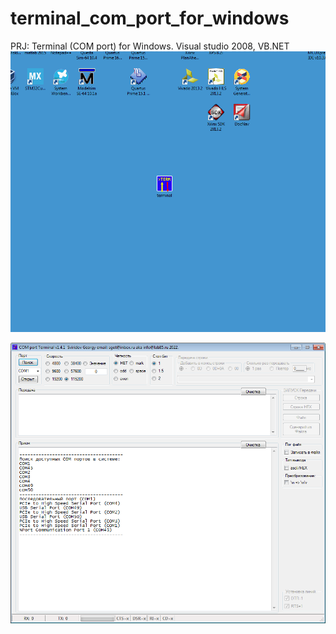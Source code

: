 # terminal_com_port_for_windows
PRJ: Terminal (COM port) for Windows.
Visual studio 2008, VB.NET
<img src="./image/terminal-gif.gif" width="927">


<img src="./image/terminal.png" width="927">